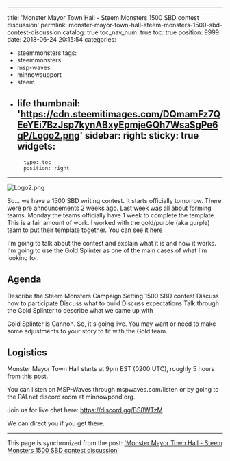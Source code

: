 
---
title: 'Monster Mayor Town Hall -  Steem Monsters 1500 SBD contest discussion'
permlink: monster-mayor-town-hall-steem-monsters-1500-sbd-contest-discussion
catalog: true
toc_nav_num: true
toc: true
position: 9999
date: 2018-06-24 20:15:54
categories:
- steemmonsters
tags:
- steemmonsters
- msp-waves
- minnowsupport
- steem
- life
thumbnail: 'https://cdn.steemitimages.com/DQmamFz7QEeYEi7BzJsp7kynABxyEpmjeGQh7WsaSgPe6qP/Logo2.png'
sidebar:
    right:
        sticky: true
widgets:
    -
        type: toc
        position: right
---


![Logo2.png](https://cdn.steemitimages.com/DQmamFz7QEeYEi7BzJsp7kynABxyEpmjeGQh7WsaSgPe6qP/Logo2.png)

So... we have a 1500 SBD writing contest.  It starts officially tomorrow.  There were pre announcements 2 weeks ago.  Last week was all about forming teams.  Monday the teams officially have 1 week to complete the template.  This is a fair amount of work.  I worked with the gold/purple (aka gurple) team to put their template together.  You can see it [here](https://docs.google.com/document/d/1WCARZM6e_f2bVdgswriZHDmr9BbsA2rVetQG1xypToM)

I'm going to talk about the contest and explain what it is and how it works.  I'm going to use the Gold Splinter as one of the main cases of what I'm looking for.

## Agenda

Describe the Steem Monsters Campaign Setting 1500 SBD contest 
Discuss how to participate
Discuss what to build
Discuss expectations
Talk through the Gold Splinter to describe what we came up with

Gold Splinter is Cannon.  So, it's going live.  You may want or need to make some adjustments to your story to fit with the Gold team.

## Logistics 

Monster Mayor Town Hall starts at 9pm EST (0200 UTC), roughly 5 hours from this post.

You can listen on MSP-Waves through mspwaves.com/listen
or by going to the PALnet discord room at minnowpond.org.

Join us for live chat here: https://discord.gg/BS8WTzM

We can direct you if you get there.

- - -

This page is synchronized from the post: ['Monster Mayor Town Hall -  Steem Monsters 1500 SBD contest discussion'](https://steemit.com/@aggroed/monster-mayor-town-hall-steem-monsters-1500-sbd-contest-discussion)
